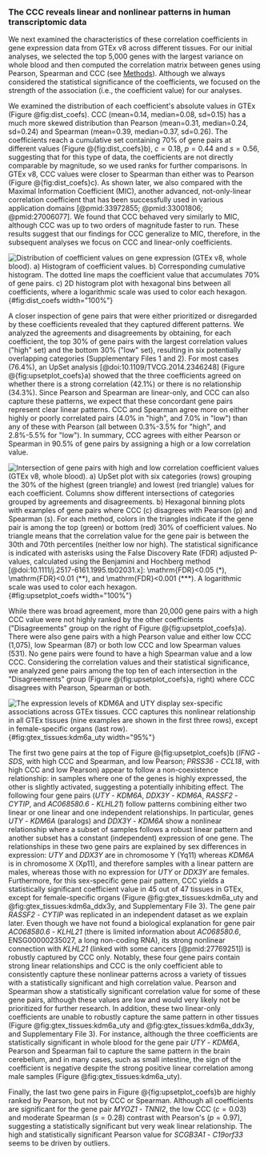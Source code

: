 ### The CCC reveals linear and nonlinear patterns in human transcriptomic data

We next examined the characteristics of these correlation coefficients in gene expression data from GTEx v8 across different tissues.
For our initial analyses, we selected the top 5,000 genes with the largest variance on whole blood and then computed the correlation matrix between genes using Pearson, Spearman and CCC (see [Methods](#sec:data_gtex)).
Although we always considered the statistical significance of the coefficients, we focused on the strength of the association (i.e., the coefficient value) for our analyses.


We examined the distribution of each coefficient's absolute values in GTEx (Figure @fig:dist_coefs).
CCC (mean=0.14, median=0.08, sd=0.15) has a much more skewed distribution than Pearson (mean=0.31, median=0.24, sd=0.24) and Spearman (mean=0.39, median=0.37, sd=0.26).
The coefficients reach a cumulative set containing 70% of gene pairs at different values (Figure @{fig:dist_coefs}b), $c=0.18$, $p=0.44$ and $s=0.56$, suggesting that for this type of data, the coefficients are not directly comparable by magnitude, so we used ranks for further comparisons.
In GTEx v8, CCC values were closer to Spearman than either was to Pearson (Figure @{fig:dist_coefs}c).
As shown later, we also compared with the Maximal Information Coefficient (MIC), another advanced, not-only-linear correlation coefficient that has been successfully used in various application domains [@pmid:33972855; @pmid:33001806; @pmid:27006077].
We found that CCC behaved very similarly to MIC, although CCC was up to two orders of magnitude faster to run.
These results suggest that our findings for CCC generalize to MIC, therefore, in the subsequent analyses we focus on CCC and linear-only coefficients.


![
**Distribution of coefficient values on gene expression (GTEx v8, whole blood).**
**a)** Histogram of coefficient values.
**b)** Corresponding cumulative histogram. The dotted line maps the coefficient value that accumulates 70% of gene pairs.
**c)** 2D histogram plot with hexagonal bins between all coefficients, where a logarithmic scale was used to color each hexagon.
](images/coefs_comp/gtex_whole_blood/dist-main.svg "Distribution of coefficient values"){#fig:dist_coefs width="100%"}


A closer inspection of gene pairs that were either prioritized or disregarded by these coefficients revealed that they captured different patterns.
We analyzed the agreements and disagreements by obtaining, for each coefficient, the top 30% of gene pairs with the largest correlation values ("high" set) and the bottom 30% ("low" set), resulting in six potentially overlapping categories (Supplementary Files 1 and 2).
For most cases (76.4%), an UpSet analysis [@doi:10.1109/TVCG.2014.2346248] (Figure @{fig:upsetplot_coefs}a) showed that the three coefficients agreed on whether there is a strong correlation (42.1%) or there is no relationship (34.3%).
Since Pearson and Spearman are linear-only, and CCC can also capture these patterns, we expect that these concordant gene pairs represent clear linear patterns.
CCC and Spearman agree more on either highly or poorly correlated pairs (4.0% in "high", and 7.0% in "low") than any of these with Pearson (all between 0.3%-3.5% for "high", and 2.8%-5.5% for "low").
In summary, CCC agrees with either Pearson or Spearman in 90.5% of gene pairs by assigning a high or a low correlation value.

![
**Intersection of gene pairs with high and low correlation coefficient values (GTEx v8, whole blood).**
**a)** UpSet plot with six categories (rows) grouping the 30% of the highest (green triangle) and lowest (red triangle) values for each coefficient.
Columns show different intersections of categories grouped by agreements and disagreements.
**b)** Hexagonal binning plots with examples of gene pairs where CCC ($c$) disagrees with Pearson ($p$) and Spearman ($s$).
For each method, colors in the triangles indicate if the gene pair is among the top (green) or bottom (red) 30% of coefficient values.
No triangle means that the correlation value for the gene pair is between the 30th and 70th percentiles (neither low nor high).
The statistical significance is indicated with asterisks using the False Discovery Rate (FDR) adjusted $P$-values, calculated using the Benjamini and Hochberg method [@doi:10.1111/j.2517-6161.1995.tb02031.x]: $\mathrm{FDR}<0.05$ (\*), $\mathrm{FDR}<0.01$ (\*\*), and $\mathrm{FDR}<0.001$ (\*\*\*).
A logarithmic scale was used to color each hexagon.
](images/coefs_comp/gtex_whole_blood/upsetplot-main.svg "Intersection of gene pairs"){#fig:upsetplot_coefs width="100%"}


While there was broad agreement, more than 20,000 gene pairs with a high CCC value were not highly ranked by the other coefficients ("Disagreements" group on the right of Figure @{fig:upsetplot_coefs}a).
There were also gene pairs with a high Pearson value and either low CCC (1,075), low Spearman (87) or both low CCC and low Spearman values (531).
No gene pairs were found to have a high Spearman value and a low CCC.
Considering the correlation values and their statistical significance, we analyzed gene pairs among the top ten of each intersection in the "Disagreements" group (Figure @{fig:upsetplot_coefs}a, right) where CCC disagrees with Pearson, Spearman or both.

![
**The expression levels of *KDM6A* and *UTY* display sex-specific associations across GTEx tissues.**
CCC captures this nonlinear relationship in all GTEx tissues (nine examples are shown in the first three rows), except in female-specific organs (last row).
](images/coefs_comp/kdm6a_vs_uty/gtex-KDM6A_vs_UTY-main.svg "KDM6A and UTY across different GTEx tissues"){#fig:gtex_tissues:kdm6a_uty width="95%"}


The first two gene pairs at the top of Figure @{fig:upsetplot_coefs}b (*IFNG* - *SDS*, with high CCC and Spearman, and low Pearson; *PRSS36* - *CCL18*, with high CCC and low Pearson) appear to follow a non-coexistence relationship: in samples where one of the genes is highly expressed, the other is slightly activated, suggesting a potentially inhibiting effect.
The following four gene pairs (*UTY* - *KDM6A*, *DDX3Y* - *KDM6A*, *RASSF2* - *CYTIP*, and *AC068580.6* - *KLHL21*) follow patterns combining either two linear or one linear and one independent relationships.
In particular, genes *UTY* - *KDM6A* (paralogs) and *DDX3Y* - *KDM6A* show a nonlinear relationship where a subset of samples follows a robust linear pattern and another subset has a constant (independent) expression of one gene.
The relationships in these two gene pairs are explained by sex differences in expression: *UTY* and *DDX3Y* are in chromosome Y (Yq11) whereas *KDM6A* is in chromosome X (Xp11), and therefore samples with a linear pattern are males, whereas those with no expression for *UTY* or *DDX3Y* are females.
Furthermore, for this sex-specific gene pair pattern, CCC yields a statistically significant coefficient value in 45 out of 47 tissues in GTEx, except for female-specific organs (Figure @fig:gtex_tissues:kdm6a_uty and @fig:gtex_tissues:kdm6a_ddx3y, and Supplementary File 3).
The gene pair *RASSF2* - *CYTIP* was replicated in an independent dataset as we explain later.
Even though we have not found a biological explanation for gene pair *AC068580.6* - *KLHL21* (there is limited information about *AC068580.6*, ENSG00000235027, a long non-coding RNA), its strong nonlinear connection with *KLHL21* (linked with some cancers [@pmid:27769251]) is robustly captured by CCC only.
Notably, these four gene pairs contain strong linear relationships and CCC is the only coefficient able to consistently capture these nonlinear patterns across a variety of tissues with a statistically significant and high correlation value.
Pearson and Spearman show a statistically significant correlation value for some of these gene pairs, although these values are low and would very likely not be prioritized for further research.
In addition, these two linear-only coefficients are unable to robustly capture the same pattern in other tissues (Figure @fig:gtex_tissues:kdm6a_uty and @fig:gtex_tissues:kdm6a_ddx3y, and Supplementary File 3).
For instance, although the three coefficients are statistically significant in whole blood for the gene pair *UTY* - *KDM6A*, Pearson and Spearman fail to capture the same pattern in the brain cerebellum, and in many cases, such as small intestine, the sign of the coefficient is negative despite the strong positive linear correlation among male samples (Figure @fig:gtex_tissues:kdm6a_uty).


Finally, the last two gene pairs in Figure @{fig:upsetplot_coefs}b are highly ranked by Pearson, but not by CCC or Spearman.
Although all coefficients are significant for the gene pair *MYOZ1* - *TNNI2*, the low CCC ($c=0.03$) and moderate Spearman ($s=0.28$) contrast with Pearson's ($p=0.97$), suggesting a statistically significant but very weak linear relationship.
The high and statistically significant Pearson value for *SCGB3A1* - *C19orf33* seems to be driven by outliers.
